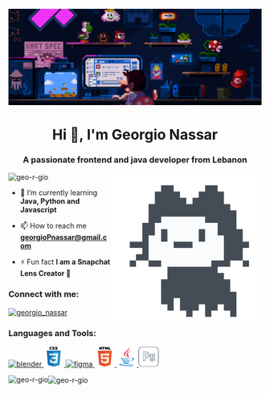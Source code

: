 ![MasterHead](https://github.com/geo-r-gio/geo-r-gio/blob/main/github.gif)
<h1 align="center">Hi 👋, I'm Georgio Nassar</h1>
<h3 align="center">A passionate frontend and java developer from Lebanon</h3>
<img align="right" alt="Coding" width"200" height="300" src="https://raw.githubusercontent.com/vinesmsuic/my-github-stats/master/111.gif">

<p align="left"> <img src="https://komarev.com/ghpvc/?username=geo-r-gio&label=Profile%20views&color=0e75b6&style=flat" alt="geo-r-gio" /> </p>

- 🌱 I’m currently learning **Java, Python and Javascript**

- 📫 How to reach me **georgioPnassar@gmail.com**

- ⚡ Fun fact **I am a Snapchat Lens Creator 🙂**

<h3 align="left">Connect with me:</h3>
<p align="left">
<a href="https://instagram.com/georgio_nassar" target="blank"><img align="center" src="https://raw.githubusercontent.com/rahuldkjain/github-profile-readme-generator/master/src/images/icons/Social/instagram.svg" alt="georgio_nassar" height="30" width="40" /></a>
</p>

<h3 align="left">Languages and Tools:</h3>
<p align="left"> <a href="https://www.blender.org/" target="_blank" rel="noreferrer"> <img src="https://download.blender.org/branding/community/blender_community_badge_white.svg" alt="blender" width="40" height="40"/> </a> <a href="https://www.w3schools.com/css/" target="_blank" rel="noreferrer"> <img src="https://raw.githubusercontent.com/devicons/devicon/master/icons/css3/css3-original-wordmark.svg" alt="css3" width="40" height="40"/> </a> <a href="https://www.figma.com/" target="_blank" rel="noreferrer"> <img src="https://www.vectorlogo.zone/logos/figma/figma-icon.svg" alt="figma" width="40" height="40"/> </a> <a href="https://www.w3.org/html/" target="_blank" rel="noreferrer"> <img src="https://raw.githubusercontent.com/devicons/devicon/master/icons/html5/html5-original-wordmark.svg" alt="html5" width="40" height="40"/> </a> <a href="https://www.java.com" target="_blank" rel="noreferrer"> <img src="https://raw.githubusercontent.com/devicons/devicon/master/icons/java/java-original.svg" alt="java" width="40" height="40"/> </a> <a href="https://www.photoshop.com/en" target="_blank" rel="noreferrer"> <img src="https://raw.githubusercontent.com/devicons/devicon/master/icons/photoshop/photoshop-line.svg" alt="photoshop" width="40" height="40"/> </a> </p>

<p><img align="left" src="https://github-readme-stats.vercel.app/api/top-langs?username=geo-r-gio&show_icons=true&locale=en&layout=compact" alt="geo-r-gio" /></p>



<p><img align="center" src="https://github-readme-streak-stats.herokuapp.com/?user=geo-r-gio&" alt="geo-r-gio" /></p>
